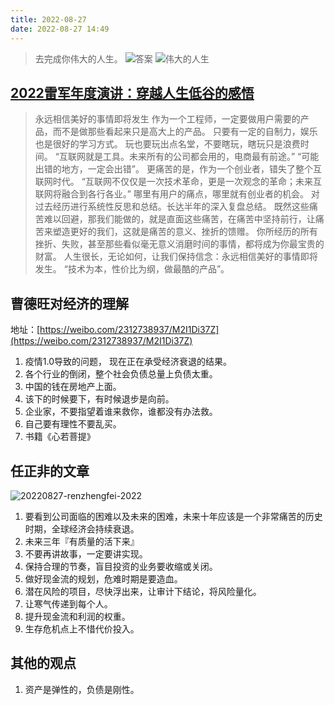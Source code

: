 ```yaml
---
title: 2022-08-27
date: 2022-08-27 14:49
---
```


> 去完成你伟大的人生。
![答案](http://images.iotop.work/uPic/answer.png)
![伟大的人生](http://images.iotop.work/uPic/great-life.jpg)

## [2022雷军年度演讲：穿越人生低谷的感悟](https://mp.weixin.qq.com/s/1uj6d9yY2wFKuqQXNzV4-g)

> 永远相信美好的事情即将发生
> 作为一个工程师，一定要做用户需要的产品，而不是做那些看起来只是高大上的产品。
> 只要有一定的自制力，娱乐也是很好的学习方式。
> 玩也要玩出点名堂，不要瞎玩，瞎玩只是浪费时间。
> “互联网就是工具。未来所有的公司都会用的，电商最有前途。”
> “可能出错的地方，一定会出错”。
> 更痛苦的是，作为一个创业者，错失了整个互联网时代。
> “互联网不仅仅是一次技术革命，更是一次观念的革命；未来互联网将融合到各行各业。”
> 哪里有用户的痛点，哪里就有创业者的机会。
> 对过去经历进行系统性反思和总结。长达半年的深入复盘总结。
> 既然这些痛苦难以回避，那我们能做的，就是直面这些痛苦，在痛苦中坚持前行，让痛苦来塑造更好的我们，这就是痛苦的意义、挫折的馈赠。 
> 你所经历的所有挫折、失败，甚至那些看似毫无意义消磨时间的事情，都将成为你最宝贵的财富。
> 人生很长，无论如何，让我们保持信念：永远相信美好的事情即将发生。
> “技术为本，性价比为纲，做最酷的产品”。

## 曹德旺对经济的理解
地址：[https://weibo.com/2312738937/M2I1Di37Z](https://weibo.com/2312738937/M2I1Di37Z)
1. 疫情1.0导致的问题， 现在正在承受经济衰退的结果。
2. 各个行业的倒闭，整个社会负债总量上负债太重。
3. 中国的钱在房地产上面。
4. 该下的时候要下，有时候退步是向前。
5. 企业家，不要指望着谁来救你，谁都没有办法救。
6. 自己要有理性不要乱买。
7. 书籍《心若菩提》

## 任正非的文章
![20220827-renzhengfei-2022](http://images.iotop.work/uPic/20220827-renzhengfei-2022.jpg)
1. 要看到公司面临的困难以及未来的困难，未来十年应该是一个非常痛苦的历史时期，全球经济会持续衰退。
2. 未来三年『有质量的活下来』
3. 不要再讲故事，一定要讲实现。
4. 保持合理的节奏，盲目投资的业务要收缩或关闭。
5. 做好现金流的规划，危难时期是要造血。
6. 潜在风险的项目，尽快浮出来，让审计下结论，将风险量化。
7. 让寒气传递到每个人。
8. 提升现金流和利润的权重。
9. 生存危机点上不惜代价投入。

## 其他的观点
1. 资产是弹性的，负债是刚性。